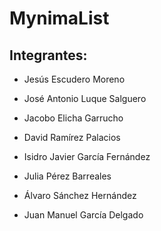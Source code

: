 # MynimaList

## Integrantes:

- Jesús Escudero Moreno

- José Antonio Luque Salguero

- Jacobo Elicha Garrucho

- David Ramírez Palacios

- Isidro Javier García Fernández

- Julia Pérez Barreales 

- Álvaro Sánchez Hernández

- Juan Manuel García Delgado
